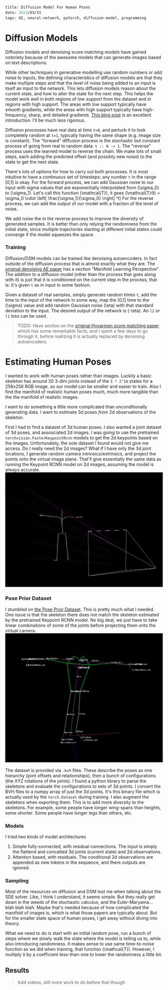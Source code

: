 ```meta
title: Diffusion Model For Human Poses
date: 2023/03/31
tags: AI, neural-network, pytorch, diffusion-model, programming
```
# Diffusion Models

Diffusion models and denoising score matching models have gained notoriety because of the awesome models that can generate images based on text descriptions.

While other techniques in generative modelling use random numbers or add noise to inputs, the defining characteristics of diffusion models are that they make multiple steps and that the level of noise being added to an input is itself an input to the network. This lets diffusion models reason about the current state, and how to alter the state for the next step. This helps the model work well in both regions of low support from the dataset and in regions with high support. The areas with low support typically have smooth gradients, while the areas with high support typically have high-frequency, sharp, and detailed gradients. [This blog post](https://yang-song.net/blog/2021/score/) is an excellent introduction. I'll be much less rigorous.

Diffusion processes have real data at time `t=0`, and perturb it to look completely random at `t=1`, typically having the same shape (e.g. image size is constant).
The "forward" diffusion process is the stochastic but constant process of going from real to random data: `t :: 0 -> 1`.
The "reverse" process uses the learned model to reverse the chain. We make lots of small steps, each adding the predicted offset (and possibly new noise) to the state to get the next state.

There's lots of options for how to carry out both processes. It is most intuitive to have a continuous set of timesteps: any number `t` in the range [0,1] is okay.
For the forward process, we can add Gaussian noise to our input with sigma values that are exponentially interpolated from \(\sigma_0\) to \(\sigma_1\). Let's call this function \(\mathcal{T}\), it goes \(\mathcal{T}(t) = \sigma_0 \cdot \left[ \frac{\sigma_1}{\sigma_0} \right] ^t\)
For the reverse process, we can add the output of our model with a fraction of the level of noise.

We add noise the in the reverse process to improve the diversity of generated samples. It is better than only relying the randomness from the initial state, since mulitple trajectories starting at different initial states could converge if the model squeezes the space.


### Training
Diffusion/DSM models can be trained like denoising autoencoders. In fact outside of the diffusion process that is almost exactly what they are. The [original denoising AE paper](https://www.cs.toronto.edu/~larocheh/publications/icml-2008-denoising-autoencoders.pdf) has a section "Manifold Learning Perspective". The addition to a diffusion model (other than the process that goes along with it) is just that it is conditioned on the current step in the process, that is: it's given `t` as in input in some fashion.

Given a dataset of real samples, simply generate random times `t`, add the time to the input of the network in some way, map the [0,1] time to the \(\sigma\) value and add random Gaussian noise \(\eta\) with that standard deviation to the input. The desired output of the network is \(-\eta\). An `l2` or `l1` loss can be used.

> TODO: Have section on the [original Hyvarinen score matching paper](https://www.jmlr.org/papers/volume6/hyvarinen05a/hyvarinen05a.pdf) which has some remarkable facts, and I spent a few days to go through it, before realizing it is actually replaced by denoising autoencoders.

# Estimating Human Poses
I wanted to work with human poses rather than images. Luckily a basic skeleton has around 30 3-dim joints instead of the `3 * 2^16` states for a 256x256 RGB image, so our model can be smaller and easier to train. Also I find the manifold of realistic human poses much, much more tangible than the the manifold of realistic images.

I want to do something a little more complicated than unconditionally generating data. I want to estimate 3d poses *from* 2d observations of the skeleton.

First I had to find a dataset of 3d human poses. I also wanted a joint dataset of 3d poses, and assosciated 2d images. I was going to use the pretrained `torchvision.FasterKeypointRcnn` models to get the 2d keypoints based on the images. Unfortunately, the sole dataset I found would not give me access. Do I really need the 2d images? What if I have only the 3d joint locations, I generate random camera intrinsics/extrinsics, and project the points onto the virtual image plane. That'll give essentially the same data as running the Keypoint RCNN model on 2d images, assuming the model is always accurate.
![3d and 2d data](../res/diffusionHuman/jointsAndProjection.jpg)


### Pose Prior Dataset
I stumbled on [the Pose Prior Dataset](https://poseprior.is.tue.mpg.de/index.html). This is pretty much what I needed. One issue is that the skeleton there does not match the skeleton estimated by the pretrained Keypoint RCNN model. No big deal, we just have to take linear combinations of some of the joints before projecting them onto the virtual camera.
![Associating two different skeletons used in two different datasets. The green (COCO) joints come from copying or mixing the purple (Pose Prior) joints](../res/diffusionHuman/twoSkeleton.jpg)

The dataset is provided via `.bvh` files. These describe the poses as one hierarchy (joint offsets and relationships), then a bunch of configurations (the XYZ rotations of the joints).
I found a python library to parse the skeletons and evaluate the configurations to sets of 3d points. I convert the BVH files to a numpy array of just the 3d points. It's this binary file which is actually used by the `torch.Dataset` during training.
I also augment the skeletons when exporting them. This is to add more diversity to the skeletons. For example, some people have longer wing-spans than heights, some shorter. Some people have longer legs than others, etc.

### Models
I tried two kinds of model architectures
 1. Simple fully-connected, with residual connections. The input is simply the flattend and concatted 3d joints (current state) and 2d observations.
 2. Attention based, with residuals. The conditional 2d observations are appended as new tokens in the sequence, and there outputs are ignored.

### Sampling
Most of the resources on diffusion and DSM lost me when talking about the SDE solver. Like, I think I understand, it seems simple. But they really get down in the weeds of the stochastic calculus, and the Euler-Maryama... blah blah blah. Maybe that's needed because of how complicated the manifold of images is, which is what those papers are typically about. But for the smaller state space of human poses, I get away without diving into theory.

What we need to do is start with an initial random pose, run a bunch of steps where we slowly walk the state where the model is telling us to, while also introducing randomness. It makes sense to use same time-to-noise function as we did when training, that function \(\mathcal{T}\). However, I multiply it by a coefficient less-than-one to lower the randomness a little bit.

## Results
> Add videos, still more work to do before that though
